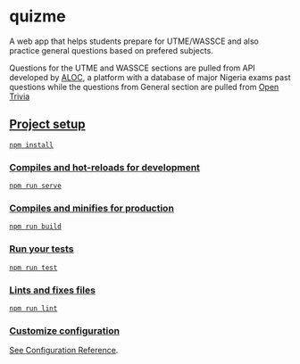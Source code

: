 # quizme

A web app that helps students prepare for UTME/WASSCE and also practice general questions based on prefered subjects.

Questions for the UTME and WASSCE sections are pulled from API developed by <a href="https://questions.aloc.ng">ALOC</a>, a platform with a database of major Nigeria exams past questions while the questions from General section are pulled from <a href="https://opentdb.com">Open Trivia</p>





## Project setup
```
npm install
```

### Compiles and hot-reloads for development
```
npm run serve
```

### Compiles and minifies for production
```
npm run build
```

### Run your tests
```
npm run test
```

### Lints and fixes files
```
npm run lint
```

### Customize configuration
See [Configuration Reference](https://cli.vuejs.org/config/).
